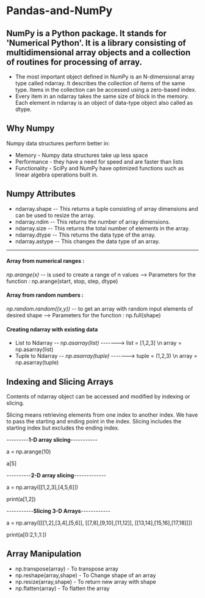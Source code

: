 # Pandas-and-NumPy

## NumPy is a Python package. It stands for 'Numerical Python'. It is a library consisting of multidimensional array objects and a collection of routines for processing of array.
* The most important object defined in NumPy is an N-dimensional array type called ndarray. It describes the collection of items of the same type. Items in the collection can be accessed using a zero-based index.
* Every item in an ndarray takes the same size of block in the memory. Each element in ndarray is an object of data-type object also called as dtype.

## **Why Numpy**
Numpy data structures perform better in:
* Memory - Numpy data structures take up less space
* Performance - they have a need for speed and are faster than lists
* Functionality - SciPy and NumPy have optimized functions such as linear algebra operations built in.
## **Numpy Attributes**
* ndarray.shape -- This returns a tuple consisting of array dimensions and can be used to resize the array.
* ndarray.ndim -- This returns the number of array dimensions.
* ndarray.size -- This returns the total number of elements in the array.
* ndarray.dtype -- This returns the data type of the array.
* ndarray.astype -- This changes the data type of an array.
-------------------------------------------------------------------------------------------------------------------------------------------
#### **Array from numerical ranges :**

*np.arange(x)* -- is used to create a range of n values -->  Parameters for the function : np.arange(start, stop, step, dtype)

#### **Array from random numbers :** 

*np.random.random((x,y))* -- to get an array with random input elements of desired shape --> Parameters for the function : np.full(shape)

#### **Creating ndarray with existing data**
* List to Ndarray -- *np.asarray(list)* -------> list = [1,2,3] \n array = np.asarray(list) 
* Tuple to Ndarray -- *np.asarray(tuple)* -------> tuple = (1,2,3) \n array = np.asarray(tuple)

## Indexing and Slicing Arrays
Contents of ndarray object can be accessed and modified by indexing or slicing.

Slicing means retrieving elements from one index to another index. We have to pass the starting and ending point in the index. Slicing includes the starting index but excludes the ending index.

---------**1-D array slicing**-----------

a = np.arange(10)

a[5]

----------**2-D array slicing**-------------

a = np.array([[1,2,3],[4,5,6]])

print(a[1,2])

-----------**Slicing 3-D Arrays**------------

a = np.array([[[1,2],[3,4],[5,6]],
             [[7,8],[9,10],[11,12]],
             [[13,14],[15,16],[17,18]]])

print(a[0:2,1:,1:])



## **Array Manipulation**
* np.transpose(array) - To transpose array
* np.reshape(array,shape) - To Change shape of an array
* np.resize(array,shape) - To return new array with shape
* np.flatten(array) - To flatten the array
